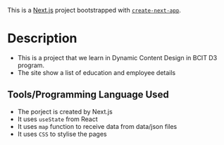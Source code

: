 This is a [Next.js](https://nextjs.org/) project bootstrapped with [`create-next-app`](https://github.com/vercel/next.js/tree/canary/packages/create-next-app).

# Description

- This is a project that we learn in Dynamic Content Design in BCIT D3 program.
- The site show a list of education and employee details

## Tools/Programming Language Used

- The porject is created by Next.js
- It uses `useState`  from React
- It uses `map` function to receive data from data/json files
- It uses `CSS` to stylise the pages